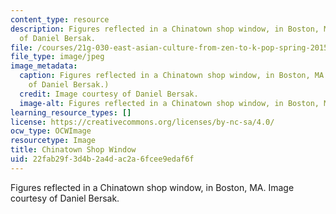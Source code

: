 ```yaml
---
content_type: resource
description: Figures reflected in a Chinatown shop window, in Boston, MA. Image courtesy
  of Daniel Bersak.
file: /courses/21g-030-east-asian-culture-from-zen-to-k-pop-spring-2015/22fab29f3d4b2a4dac2a6fcee9edaf6f_21g-030s15.jpg
file_type: image/jpeg
image_metadata:
  caption: Figures reflected in a Chinatown shop window, in Boston, MA. (Image courtesy
    of Daniel Bersak.)
  credit: Image courtesy of Daniel Bersak.
  image-alt: Figures reflected in a Chinatown shop window, in Boston, MA.
learning_resource_types: []
license: https://creativecommons.org/licenses/by-nc-sa/4.0/
ocw_type: OCWImage
resourcetype: Image
title: Chinatown Shop Window
uid: 22fab29f-3d4b-2a4d-ac2a-6fcee9edaf6f
---
```

Figures reflected in a Chinatown shop window, in Boston, MA. Image courtesy of Daniel Bersak.